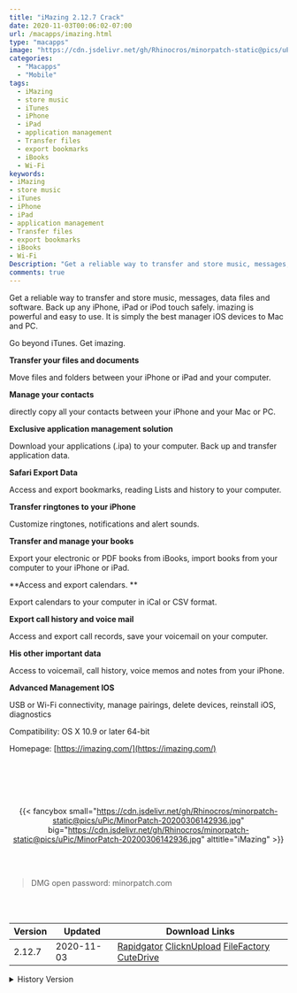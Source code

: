 ```yaml
---
title: "iMazing 2.12.7 Crack"
date: 2020-11-03T00:06:02-07:00
url: /macapps/imazing.html
type: "macapps"
image: "https://cdn.jsdelivr.net/gh/Rhinocros/minorpatch-static@pics/uPic/aPReQE.png"
categories:
  - "Macapps"
  - "Mobile"
tags:
  - iMazing
  - store music
  - iTunes
  - iPhone
  - iPad
  - application management
  - Transfer files
  - export bookmarks
  - iBooks
  - Wi-Fi
keywords:
- iMazing
- store music
- iTunes
- iPhone
- iPad
- application management
- Transfer files
- export bookmarks
- iBooks
- Wi-Fi
Description: "Get a reliable way to transfer and store music, messages, data files and software. Back up any iPhone, iPad or iPod touch safely. imazing is powerful and easy to use"
comments: true
---
```


Get a reliable way to transfer and store music, messages, data files and software. Back up any iPhone, iPad or iPod touch safely. imazing is powerful and easy to use. It is simply the best manager iOS devices to Mac and PC.

Go beyond iTunes. Get imazing.

**Transfer your files and documents**

Move files and folders between your iPhone or iPad and your computer.

**Manage your contacts**

directly copy all your contacts between your iPhone and your Mac or PC.

**Exclusive application management solution**

Download your applications (.ipa) to your computer. Back up and transfer application data.

**Safari Export Data**

Access and export bookmarks, reading Lists and history to your computer.

**Transfer ringtones to your iPhone**

Customize ringtones, notifications and alert sounds.

**Transfer and manage your books**

Export your electronic or PDF books from iBooks, import books from your computer to your iPhone or iPad.

**Access and export calendars. **

Export calendars to your computer in iCal or CSV format.

**Export call history and voice mail**

Access and export call records, save your voicemail on your computer.

**His other important data**

Access to voicemail, call history, voice memos and notes from your iPhone.

**Advanced Management IOS**

USB or Wi-Fi connectivity, manage pairings, delete devices, reinstall iOS, diagnostics

Compatibility: OS X 10.9 or later 64-bit

Homepage: [https://imazing.com/](https://imazing.com/)

<br/>
<br/>
<script async src="https://pagead2.googlesyndication.com/pagead/js/adsbygoogle.js"></script>
<ins class="adsbygoogle"
     style="display:block; text-align:center;"
     data-ad-layout="in-article"
     data-ad-format="fluid"
     data-ad-client="ca-pub-8746275014476192"
     data-ad-slot="5144997159"></ins>
<script>
     (adsbygoogle = window.adsbygoogle || []).push({});
</script>
<br/>
<br/>


<center>

{{< fancybox small="https://cdn.jsdelivr.net/gh/Rhinocros/minorpatch-static@pics/uPic/MinorPatch-20200306142936.jpg" big="https://cdn.jsdelivr.net/gh/Rhinocros/minorpatch-static@pics/uPic/MinorPatch-20200306142936.jpg" alttitle="iMazing" >}}

</center>

<br/>
<br/>


> DMG open password: minorpatch.com

<br/>

<br/>
<div id="history_version" class="history_version">

| Version | Updated | Download Links |
| ---- | ---- | ---- |
| 2.12.7 | 2020-11-03 | [Rapidgator](https://ouo.io/BwZP2k)   [ClicknUpload](https://ouo.io/FiO09t)   [FileFactory](https://ouo.io/wjkKUg)   [CuteDrive](https://ouo.io/5nb7md4) |
<details>
<summary>History Version</summary>

| Version | Updated | Download Links |
| ---- | ---- | ---- |
| 2.12.6 | 2020-10-31 | [Rapidgator](https://ouo.io/wwFLuc)   [ClicknUpload](https://ouo.io/UKzP9h)   [FileFactory](https://ouo.io/GZsEcl)   [CuteDrive](https://ouo.io/jKwafs) |
| 2.12.4 | 2020-10-14 | [UsersCloud](https://ouo.io/zGE5bE)   [ClicknUpload](https://ouo.io/jx2ee2Y)   [FileFactory](https://ouo.io/37qFlJo)   [CuteDrive](https://ouo.io/lsjROe) |
| 2.12.3 | 2020-09-30 | [UsersCloud](https://ouo.io/DCZTfp)   [ClicknUpload](https://ouo.io/Wn9aVp)   [FileFactory](https://ouo.io/zhbjxde)   [CuteDrive](https://ouo.io/Lr6etZ) |
| 2.12.0 | 2020-08-15 | [UsersCloud](https://ouo.io/Xp7ZxU)   [ClicknUpload](https://ouo.io/NubqXl)   [FileFactory](https://ouo.io/ovuWem)   [CuteDrive](https://ouo.io/zN7vPh) |
| 2.11.8 | 2020-07-24 | [UsersCloud](https://ouo.io/CjLSco)   [ClicknUpload](https://ouo.io/4njahi)   [FileFactory](https://ouo.io/3mOjsi)   [CuteDrive](https://ouo.io/hnyFrG) |
| 2.11.7 | 2020-06-25 | [UsersCloud](https://ouo.io/PLxpd0)   [ClicknUpload](https://ouo.io/Pj7hR4N)   [FileFactory](https://ouo.io/ds7IZg)   [CuteDrive](https://ouo.io/duDlrPR) |
| 2.11.6.3688 | 2020-06-03 | [UsersCloud](https://ouo.io/u6MjIx)   [ClicknUpload](https://ouo.io/fuJ8zQ)   [FileFactory](https://ouo.io/DrT3zn)   [CuteDrive](https://ouo.io/FUqg75x) |
| 2.11.5 | 2020-04-17 | [UsersCloud](https://ouo.io/Rneh5t)   [ClicknUpload](https://ouo.io/AbwL36)   [FileFactory](https://ouo.io/wW8uya)   [CuteDrive](https://ouo.io/9DGmTd) |
| 2.11.4 | 2020-04-02 | [UsersCloud](https://ouo.io/7zBjF7z)   [ClicknUpload](https://ouo.io/J0n83n)   [FileFactory](https://ouo.io/RkmiDm)   [CuteDrive](https://ouo.io/SLcrDn) |
| 2.11.3 | 2020-04-01 | [UsersCloud](https://ouo.io/szp0df)   [ClicknUpload](https://ouo.io/aWg8JV)   [FileFactory](https://ouo.io/B9HXsM)   [CuteDrive](https://ouo.io/KFw8kM) |
| 2.11.1.13478 | 2020-03-07 | [UsersCloud](https://ouo.io/F4OR4W)   [ClicknUpload](https://ouo.io/nkh3Xo)   [FileFactory](https://ouo.io/ZCO0TD5)   [CuteDrive](https://ouo.io/7fLqPe) |
| 2.11.0.13459 | 2020-03-06 | [UsersCloud](https://ouo.io/lcwNqw)   [ClicknUpload](https://ouo.io/mlnvKk)   [FileFactory](https://ouo.io/S5DgI8)   [CuteDrive](https://ouo.io/y7LO3X1) |
| 2.11.0.13456 | 2020-03-06 | [UsersCloud](https://ouo.io/lORT0e)   [ClicknUpload](https://ouo.io/BwKaAU9)   [FileFactory](https://ouo.io/eDLEOyZ)   [CuteDrive](https://ouo.io/Wpp2xh) |
</details>

</div>
